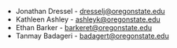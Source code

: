 - Jonathan Dressel - dresselj@oregonstate.edu
- Kathleen Ashley - ashleyk@oregonstate.edu
- Ethan Barker - barkeret@oregonstate.edu
- Tanmay Badageri - badagert@oregonstate.edu
